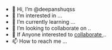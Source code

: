 - 👋 Hi, I’m @deepanshuqss
- 👀 I’m interested in ...
- 🌱 I’m currently learning ...
- 💞️ I’m looking to collaborate on ..
- 🙌 If Anyone interested to <a href ="https://deepanshucse.blogspot.com/">collaborate </a> ..
- 📫 How to reach me ...

<!---
deepanshuqss/deepanshuqss is a ✨ special ✨ repository because its `README.md` (this file) appears on your GitHub profile.
You can click the Preview link to take a look at your changes.
--->
